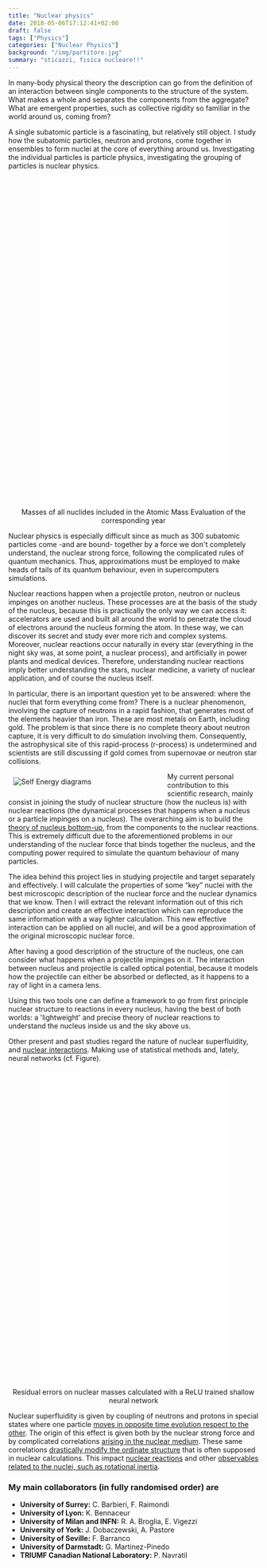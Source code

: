 ```yaml
---
title: "Nuclear physics"
date: 2018-05-06T17:12:41+02:00
draft: false
tags: ["Physics"]
categories: ["Nuclear Physics"]
background: "/img/partitore.jpg"
summary: "sticazzi, fisica nucleare!!"
---
```


In many-body physical theory the description can go from the definition of an interaction between single components to the structure of the system. What makes a whole and separates the components from the aggregate? What are emergent properties, such as collective rigidity so familiar in the world around us, coming from?

A single subatomic particle is a fascinating, but relatively still object. I study how the subatomic particles, neutron and protons, come together in ensembles to form nuclei at the core of everything around us. Investigating the individual particles is particle physics, investigating the grouping of particles is nuclear physics.

<div style="text-align:center;">
<iframe width="75%" height="665" src="/img/masstable.html" frameborder="0" allowfullscreen></iframe>
<figcaption class="image-caption">Masses of all nuclides included in the Atomic Mass Evaluation of the corresponding year</figcaption>
</div>

Nuclear physics is especially difficult since as much as 300 subatomic particles come -and are bound- together by a force we don't completely understand, the nuclear strong force, following the complicated rules of quantum mechanics. Thus, approximations must be employed to make heads of tails of its quantum behaviour, even in supercomputers simulations.

Nuclear reactions happen when a projectile proton, neutron or nucleus impinges on another nucleus. These processes are at the basis of the study of the nucleus, because this is practically the only way we can access it: accelerators are used and built all around the world to penetrate the cloud of electrons around the nucleus forming the atom. In these way, we can discover its secret and study ever more rich and complex systems. Moreover, nuclear reactions occur naturally in every star (everything in the night sky was, at some point, a nuclear process), and artificially in power plants and medical devices. Therefore, understanding nuclear reactions imply better understanding the stars, nuclear medicine, a variety of nuclear application, and of course the nucleus itself.

In particular, there is an important question yet to be answered: where the nuclei that form everything come from? There is a nuclear phenomenon, involving the capture of neutrons in a rapid fashion, that generates most of the elements heavier than iron. These are most metals on Earth, including gold. The problem is that since there is no complete theory about neutron capture, it is very difficult to do simulation involving them. Consequently, the astrophysical site of this rapid-process (r-process) is undetermined and scientists are still discussing if gold comes from supernovae or neutron star collisions.

<div style="width: 300px; float: left; margin: 10px"> 
<img src="/img/SelfEnergy.png" alt="Self Energy diagrams" /> 
</div>

My current personal contribution to this scientific research, mainly consist in joining the study of nuclear structure (how the nucleus is) with nuclear reactions (the dynamical processes that happens when a nucleus or a particle impinges on a nucleus). The overarching aim is to build the [theory of nucleus bottom-up](https://arxiv.org/abs/1612.01478), from the components to the nuclear reactions</a>. This is extremely difficult due to the aforementioned problems in our understanding of the nuclear force that binds together the nucleus, and the computing power required to simulate the quantum behaviour of many particles.

The idea behind this project lies in studying projectile and target separately and effectively. I will calculate the properties of some “key” nuclei with the best microscopic description of the nuclear force and the nuclear dynamics that we know. Then I will extract the relevant information out of this rich description and create an effective interaction which can reproduce the same information with a way lighter calculation. This new effective interaction can be applied on all nuclei, and will be a good approximation of the original microscopic nuclear force.

After having a good description of the structure of the nucleus, one can consider what happens when a projectile impinges on it. The interaction between nucleus and projectile is called optical potential, because it models how the projectile can either be absorbed or deflected, as it happens to a ray of light in a camera lens.

Using this two tools one can define a framework to go from first principle nuclear structure to reactions in every nucleus, having the best of both worlds: a 'lightweight' and precise theory of nuclear reactions to understand the nucleus inside us and the sky above us.

Other present and past studies regard the nature of nuclear superfluidity, and [nuclear interactions](https://arxiv.org/abs/1611.09311). Making use of statistical methods and, lately, neural networks (cf. Figure).

<div style="text-align:center;">
<iframe width="75%" height="640px" src="/img/chart_relu.html" frameborder="0" allowfullscreen></iframe>
<figcaption class="image-caption">Residual errors on nuclear masses calculated with a ReLU trained shallow neural network</figcaption>
</div>

Nuclear superfluidity is given by coupling of neutrons and protons in special states where one particle [moves in opposite time evolution respect to the other](https://arxiv.org/abs/1705.11083). The origin of this effect is given both by the nuclear strong force and by complicated correlations [arising in the nuclear medium](https://arxiv.org/abs/1404.7365). These same correlations [drastically modify the ordinate structure](https://arxiv.org/abs/1504.05335) that is often supposed in nuclear calculations. This impact [nuclear reactions](https://arxiv.org/abs/1404.1317) and other [observables related to the nuclei, such as rotational inertia](https://arxiv.org/abs/1107.0251).

### My main collaborators (in fully randomised order) are
- **University of Surrey:**
C. Barbieri, F. Raimondi
- **University of Lyon:**
K. Bennaceur
- **University of Milan and INFN:**
R. A. Broglia, E. Vigezzi
- **University of York:**
J. Dobaczewski, A. Pastore
- **University of Seville:**
F. Barranco
- **University of Darmstadt:**
G. Martinez-Pinedo
- **TRIUMF Canadian National Laboratory:**
P. Navratil
